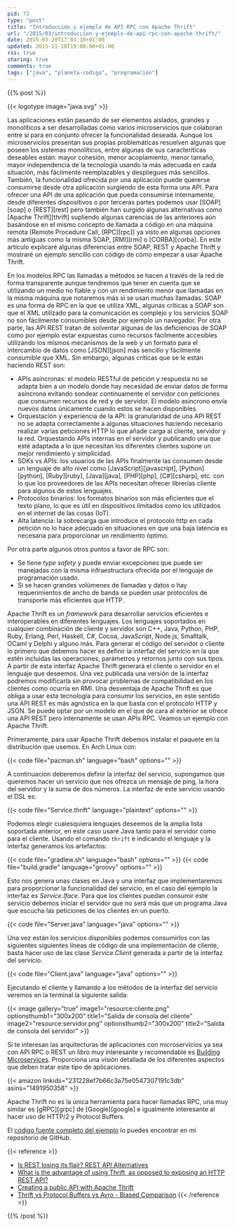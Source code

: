 ```yaml
---
pid: 72
type: "post"
title: "Introducción y ejemplo de API RPC con Apache Thrift"
url: "/2015/03/introduccion-y-ejemplo-de-api-rpc-con-apache-thrift/"
date: 2015-03-20T17:03:18+01:00
updated: 2015-11-10T19:00:00+01:00
rss: true
sharing: true
comments: true
tags: ["java", "planeta-codigo", "programacion"]
---
```


{{% post %}}

{{< logotype image="java.svg" >}}

Las aplicaciones están pasando de ser elementos aislados, grandes y monolíticos a ser desarrolladas como varios microservicios que colaboran entre si para en conjunto ofrecer la funcionalidad deseada. Aunque los microservicios presentan sus propias problemáticas resuelven algunas que poseen los sistemas monolíticos, entre algunas de sus caracteríticas deseables están: mayor cohesión, menor acoplamiento, menor tamaño, mayor independencia de la tecnología usando la más adecuada en cada situación, más fácilmente reemplazables y despliegues más sencillos. También, la funcionalidad ofrecida por una aplicación puede quererse consumirse desde otra aplicación surgiendo de esta forma una API. Para ofrecer una API de una aplicación que pueda consumirse internamente, desde diferentes dispositivos o por terceras partes podemos usar [SOAP][soap] o [REST][rest] pero también han surgido algunas alternativas como [Apache Thrift][thrift] supliendo algunas carencias de las anteriores aún basándose en el mismo concepto de llamada a código en una máquina remota (Remote Procedure Call, [RPC][rpc]) ya visto en algunas opciones más antiguas como la misma SOAP, [RMI][rmi] o [CORBA][corba]. En este artículo explicaré algunas diferencias entre SOAP, REST y Apache Thrift y mostraré un ejemplo sencillo con código de cómo empezar a usar Apache Thrift.

En los modelos RPC las llamadas a métodos se hacen a través de la red de forma transparente aunque tendremos que tener en cuenta que se utilizando un medio no fiable y con un rendimiento menor que llamadas en la misma máquina que notaremos más si se usan muchas llamadas. SOAP es una forma de RPC en la que se utiliza XML, algunas críticas a SOAP son que el XML utilizado para la comunicación es complejo y los servicios SOAP no son fácilmente consumibles desde por ejemplo un navegador. Por otra parte, las API REST tratan de solventar algunas de las deficiencias de SOAP como por ejemplo estar expuestas como recursos fácilmente accesibles utilizando los mismos mecanismos de la web y un formato para el intercambio de datos como [JSON][json] más sencillo y fácilmente consumible que XML. Sin embargo, algunas críticas que se le están haciendo REST son:

* APIs asíncronas: el modelo RESTful de petición y respuesta no se adapta bien a un modelo donde hay necesidad de enviar datos de forma asíncrona evitando sondear continuamente el servidor con peticiones que consumen recursos de red y de servidor. El modelo asíncrono envía nuevos datos únicamente cuando estos se hacen disponibles.
* Orquestación y experiencia de la API: la granularidad de una API REST no se adapta correctamente a algunas situaciones haciendo necesario realizar varias peticiones HTTP lo que añade carga al cliente, servidor y la red. Orquestando APIs internas en el servidor y publicando una que esté adaptada a lo que necesitan los diferentes clientes supone un mejor rendimiento y simplicidad.
* SDKs vs APIs: los usuarios de las APIs finalmente las consumen desde un lenguaje de alto nivel como [JavaScript][javascript], [Python][python], [Ruby][ruby], [Java][java], [PHP][php], [C#][csharp], etc. con lo que los proveedores de las APIs necesitan ofrecer librerías cliente para algunos de estos lenguajes.
* Protocolos binarios: los formatos binarios son más eficientes que el texto plano, lo que es útil en dispositivos limitados como los utilizados en el internet de las cosas (IoT).
* Alta latencia: la sobrecarga que introduce el protocolo http en cada petición no lo hace adecuado en situaciones en que una baja latencia es necesaria para proporcionar un rendimiento óptimo.

Por otra parte algunos otros puntos a favor de RPC son:

* Se tiene _type safety_ y puede enviar excepciones que puede ser manejadas con la misma infraestructura ofrecida por el lenguaje de programación usado.
* Si se hacen grandes volúmenes de llamadas y datos o hay requerimientos de ancho de banda se pueden usar protocolos de transporte más eficientes que HTTP.

Apache Thrift es un _framework_ para desarrollar servicios eficientes e interoperables en diferentes lenguajes. Los lenguajes soportados en cualquier combinación de cliente y servidor son C++, Java, Python, PHP, Ruby, Erlang, Perl, Haskell, C#, Cocoa, JavaScript, Node.js, Smalltalk, OCaml y Delphi y alguno más. Para generar el código del servidor o cliente lo primero que debemos hacer es definir la interfaz del servicio en la que estén incluidas las operaciones, parámetros y retornos junto con sus tipos. A partir de esta interfaz Apache Thrift generará el cliente o servidor en el lenguaje que deseemos. Una vez publicada una versión de la interfaz podremos modificarla sin provocar problemas de compatibilidad en los clientes como ocurría en RMI. Una desventaja de Apache Thrift es que obliga a usar esta tecnología para consumir los servicios, en este sentido una API REST es más agnóstica en la que basta con el protocolo HTTP y JSON. Se puede optar por un modelo en el que de cara al exterior se ofrece una API REST pero internamente se usan APIs RPC. Veamos un ejemplo con Apache Thrift.

Primeramente, para usar Apache Thrift debemos instalar el paquete en la distribución que usemos. En Arch Linux con:

{{< code file="pacman.sh" language="bash" options="" >}}

A continuación deberemos definir la interfaz del servicio, supongamos que queremos hacer un servicio que nos ofrezca un mensaje de ping, la hora del servidor y la suma de dos números. La interfaz de este servicio usando el DSL es:

{{< code file="Service.thrift" language="plaintext" options="" >}}

Podemos elegir cualesquiera lenguajes deseemos de la amplia lista soportada anterior, en este caso usaré Java tanto para el servidor como para el cliente. Usando el comando <code>thrift</code> e indicando el lenguaje y la interfaz generamos los artefactos:

{{< code file="gradlew.sh" language="bash" options="" >}}
{{< code file="build.gradle" language="groovy" options="" >}}

Esto nos genera unas clases en Java y una interfaz que implementaremos para proporcionar la funcionalidad del servicio, en el caso del ejemplo la interfaz es _Service.Iface_. Para que los clientes puedan consumir este servicio debemos iniciar el servidor que no será más que un programa Java que escucha las peticiones de los clientes en un puerto.

{{< code file="Server.java" language="java" options="" >}}

Una vez están los servicios disponibles podemos consumirlos con las siguientes siguientes líneas de código de una implementación de cliente, basta hacer uso de las clase _Service.Client_ generada a partir de la interfaz del servicio.

{{< code file="Client.java" language="java" options="" >}}

Ejecutando el cliente y llamando a los métodos de la interfaz del servicio veremos en la terminal la siguiente salida:

{{< image
    gallery="true"
    image1="resource:cliente.png" optionsthumb1="300x200" title1="Salida de consola del cliente"
    image2="resource:servidor.png" optionsthumb2="300x200" title2="Salida de consola del servidor" >}}

Si te interesan las arquitecturas de aplicaciones con microservicios ya sea con API RPC o REST un libro muy interesante y recomendable es [Building Microservices](https://amzn.to/2Fm8ywj). Proporciona una visión detallada de los diferentes aspectos que deben tratar este tipo de aplicaciones.

{{< amazon
    linkids="231228ef7b66c3a75e0547307191c3db"
    asins="1491950358" >}}

Apache Thrift no es la única herramienta para hacer llamadas RPC, una muy similar es [gRPC][grpc] de [Google][google] e igualmente interesante al hacer uso de HTTP/2 y Protocol Buffers.

El [código fuente completo del ejemplo](https://github.com/picodotdev/blog-ejemplos/tree/master/HolaMundoThrift) lo puedes encontrar en mi repositorio de GitHub.

{{< reference >}}
* [Is REST losing its flair? REST API Alternatives](http://www.programmableweb.com/news/rest-losing-its-flair-rest-api-alternatives/analysis/2013/12/19)
* [What is the advantage of using Thrift, as opposed to exposing an HTTP REST API?](http://www.quora.com/What-is-the-advantage-of-using-Thrift-as-opposed-to-exposing-an-HTTP-REST-API)
* [Creating a public API with Apache Thrift](http://willwarren.com/2012/01/24/creating-a-public-api-with-apache-thrift/)
* [Thrift vs Protocol Buffers vs Avro - Biased Comparison](http://es.slideshare.net/IgorAnishchenko/pb-vs-thrift-vs-avro)
{{< /reference >}}

{{% /post %}}
